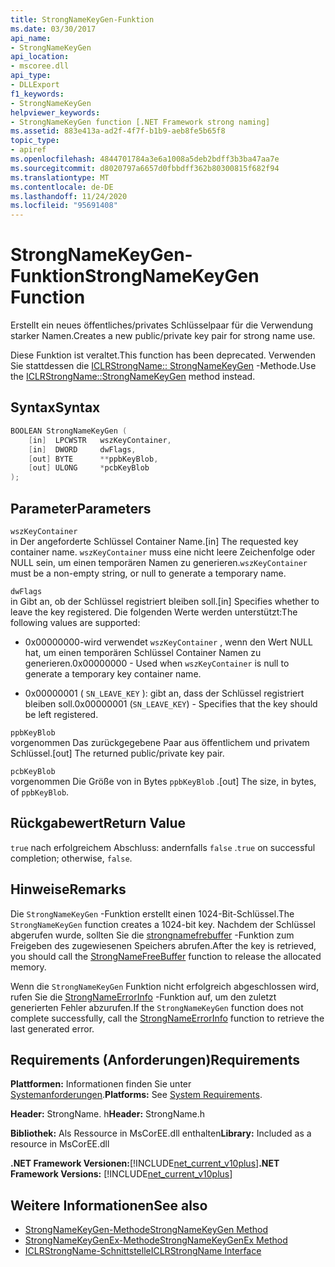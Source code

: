 ```yaml
---
title: StrongNameKeyGen-Funktion
ms.date: 03/30/2017
api_name:
- StrongNameKeyGen
api_location:
- mscoree.dll
api_type:
- DLLExport
f1_keywords:
- StrongNameKeyGen
helpviewer_keywords:
- StrongNameKeyGen function [.NET Framework strong naming]
ms.assetid: 883e413a-ad2f-4f7f-b1b9-aeb8fe5b65f8
topic_type:
- apiref
ms.openlocfilehash: 4844701784a3e6a1008a5deb2bdff3b3ba47aa7e
ms.sourcegitcommit: d8020797a6657d0fbbdff362b80300815f682f94
ms.translationtype: MT
ms.contentlocale: de-DE
ms.lasthandoff: 11/24/2020
ms.locfileid: "95691408"
---
```

# <a name="strongnamekeygen-function"></a><span data-ttu-id="75f96-102">StrongNameKeyGen-Funktion</span><span class="sxs-lookup"><span data-stu-id="75f96-102">StrongNameKeyGen Function</span></span>

<span data-ttu-id="75f96-103">Erstellt ein neues öffentliches/privates Schlüsselpaar für die Verwendung starker Namen.</span><span class="sxs-lookup"><span data-stu-id="75f96-103">Creates a new public/private key pair for strong name use.</span></span>  
  
 <span data-ttu-id="75f96-104">Diese Funktion ist veraltet.</span><span class="sxs-lookup"><span data-stu-id="75f96-104">This function has been deprecated.</span></span> <span data-ttu-id="75f96-105">Verwenden Sie stattdessen die [ICLRStrongName:: StrongNameKeyGen](../hosting/iclrstrongname-strongnamekeygen-method.md) -Methode.</span><span class="sxs-lookup"><span data-stu-id="75f96-105">Use the [ICLRStrongName::StrongNameKeyGen](../hosting/iclrstrongname-strongnamekeygen-method.md) method instead.</span></span>  
  
## <a name="syntax"></a><span data-ttu-id="75f96-106">Syntax</span><span class="sxs-lookup"><span data-stu-id="75f96-106">Syntax</span></span>  
  
```cpp  
BOOLEAN StrongNameKeyGen (  
    [in]  LPCWSTR   wszKeyContainer,  
    [in]  DWORD     dwFlags,  
    [out] BYTE      **ppbKeyBlob,  
    [out] ULONG     *pcbKeyBlob  
);  
```  
  
## <a name="parameters"></a><span data-ttu-id="75f96-107">Parameter</span><span class="sxs-lookup"><span data-stu-id="75f96-107">Parameters</span></span>  

 `wszKeyContainer`  
 <span data-ttu-id="75f96-108">in Der angeforderte Schlüssel Container Name.</span><span class="sxs-lookup"><span data-stu-id="75f96-108">[in] The requested key container name.</span></span> <span data-ttu-id="75f96-109">`wszKeyContainer` muss eine nicht leere Zeichenfolge oder NULL sein, um einen temporären Namen zu generieren.</span><span class="sxs-lookup"><span data-stu-id="75f96-109">`wszKeyContainer` must be a non-empty string, or null to generate a temporary name.</span></span>  
  
 `dwFlags`  
 <span data-ttu-id="75f96-110">in Gibt an, ob der Schlüssel registriert bleiben soll.</span><span class="sxs-lookup"><span data-stu-id="75f96-110">[in] Specifies whether to leave the key registered.</span></span> <span data-ttu-id="75f96-111">Die folgenden Werte werden unterstützt:</span><span class="sxs-lookup"><span data-stu-id="75f96-111">The following values are supported:</span></span>  
  
- <span data-ttu-id="75f96-112">0x00000000-wird verwendet `wszKeyContainer` , wenn den Wert NULL hat, um einen temporären Schlüssel Container Namen zu generieren.</span><span class="sxs-lookup"><span data-stu-id="75f96-112">0x00000000 - Used when `wszKeyContainer` is null to generate a temporary key container name.</span></span>  
  
- <span data-ttu-id="75f96-113">0x00000001 ( `SN_LEAVE_KEY` ): gibt an, dass der Schlüssel registriert bleiben soll.</span><span class="sxs-lookup"><span data-stu-id="75f96-113">0x00000001 (`SN_LEAVE_KEY`) - Specifies that the key should be left registered.</span></span>  
  
 `ppbKeyBlob`  
 <span data-ttu-id="75f96-114">vorgenommen Das zurückgegebene Paar aus öffentlichem und privatem Schlüssel.</span><span class="sxs-lookup"><span data-stu-id="75f96-114">[out] The returned public/private key pair.</span></span>  
  
 `pcbKeyBlob`  
 <span data-ttu-id="75f96-115">vorgenommen Die Größe von in Bytes `ppbKeyBlob` .</span><span class="sxs-lookup"><span data-stu-id="75f96-115">[out] The size, in bytes, of `ppbKeyBlob`.</span></span>  
  
## <a name="return-value"></a><span data-ttu-id="75f96-116">Rückgabewert</span><span class="sxs-lookup"><span data-stu-id="75f96-116">Return Value</span></span>  

 <span data-ttu-id="75f96-117">`true` nach erfolgreichem Abschluss: andernfalls `false` .</span><span class="sxs-lookup"><span data-stu-id="75f96-117">`true` on successful completion; otherwise, `false`.</span></span>  
  
## <a name="remarks"></a><span data-ttu-id="75f96-118">Hinweise</span><span class="sxs-lookup"><span data-stu-id="75f96-118">Remarks</span></span>  

 <span data-ttu-id="75f96-119">Die `StrongNameKeyGen` -Funktion erstellt einen 1024-Bit-Schlüssel.</span><span class="sxs-lookup"><span data-stu-id="75f96-119">The `StrongNameKeyGen` function creates a 1024-bit key.</span></span> <span data-ttu-id="75f96-120">Nachdem der Schlüssel abgerufen wurde, sollten Sie die [strongnamefrebuffer](strongnamefreebuffer-function.md) -Funktion zum Freigeben des zugewiesenen Speichers abrufen.</span><span class="sxs-lookup"><span data-stu-id="75f96-120">After the key is retrieved, you should call the [StrongNameFreeBuffer](strongnamefreebuffer-function.md) function to release the allocated memory.</span></span>  
  
 <span data-ttu-id="75f96-121">Wenn die `StrongNameKeyGen` Funktion nicht erfolgreich abgeschlossen wird, rufen Sie die [StrongNameErrorInfo](strongnameerrorinfo-function.md) -Funktion auf, um den zuletzt generierten Fehler abzurufen.</span><span class="sxs-lookup"><span data-stu-id="75f96-121">If the `StrongNameKeyGen` function does not complete successfully, call the [StrongNameErrorInfo](strongnameerrorinfo-function.md) function to retrieve the last generated error.</span></span>  
  
## <a name="requirements"></a><span data-ttu-id="75f96-122">Requirements (Anforderungen)</span><span class="sxs-lookup"><span data-stu-id="75f96-122">Requirements</span></span>  

 <span data-ttu-id="75f96-123">**Plattformen:** Informationen finden Sie unter [Systemanforderungen](../../get-started/system-requirements.md).</span><span class="sxs-lookup"><span data-stu-id="75f96-123">**Platforms:** See [System Requirements](../../get-started/system-requirements.md).</span></span>  
  
 <span data-ttu-id="75f96-124">**Header:** StrongName. h</span><span class="sxs-lookup"><span data-stu-id="75f96-124">**Header:** StrongName.h</span></span>  
  
 <span data-ttu-id="75f96-125">**Bibliothek:** Als Ressource in MsCorEE.dll enthalten</span><span class="sxs-lookup"><span data-stu-id="75f96-125">**Library:** Included as a resource in MsCorEE.dll</span></span>  
  
 <span data-ttu-id="75f96-126">**.NET Framework Versionen:**[!INCLUDE[net_current_v10plus](../../../../includes/net-current-v10plus-md.md)]</span><span class="sxs-lookup"><span data-stu-id="75f96-126">**.NET Framework Versions:** [!INCLUDE[net_current_v10plus](../../../../includes/net-current-v10plus-md.md)]</span></span>  
  
## <a name="see-also"></a><span data-ttu-id="75f96-127">Weitere Informationen</span><span class="sxs-lookup"><span data-stu-id="75f96-127">See also</span></span>

- [<span data-ttu-id="75f96-128">StrongNameKeyGen-Methode</span><span class="sxs-lookup"><span data-stu-id="75f96-128">StrongNameKeyGen Method</span></span>](../hosting/iclrstrongname-strongnamekeygen-method.md)
- [<span data-ttu-id="75f96-129">StrongNameKeyGenEx-Methode</span><span class="sxs-lookup"><span data-stu-id="75f96-129">StrongNameKeyGenEx Method</span></span>](../hosting/iclrstrongname-strongnamekeygenex-method.md)
- [<span data-ttu-id="75f96-130">ICLRStrongName-Schnittstelle</span><span class="sxs-lookup"><span data-stu-id="75f96-130">ICLRStrongName Interface</span></span>](../hosting/iclrstrongname-interface.md)
